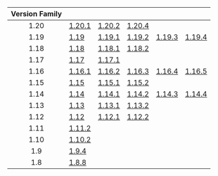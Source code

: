 | Version Family | | | | | |
|:---:|---|---|---|---|---|
| 1.20 | [1.20.1](https://github.com/BaldGang/spigot-build/releases/download/20240428/spigot-1.20.1.jar) | [1.20.2](https://github.com/BaldGang/spigot-build/releases/download/20240428/spigot-1.20.2.jar) | [1.20.4](https://github.com/BaldGang/spigot-build/releases/download/20240428/spigot-1.20.4.jar) | | |
| 1.19 | [1.19](https://github.com/BaldGang/spigot-build/releases/download/20240428/spigot-1.19.jar) | [1.19.1](https://github.com/BaldGang/spigot-build/releases/download/20240428/spigot-1.19.1.jar) | [1.19.2](https://github.com/BaldGang/spigot-build/releases/download/20240428/spigot-1.19.2.jar) | [1.19.3](https://github.com/BaldGang/spigot-build/releases/download/20240428/spigot-1.19.3.jar) | [1.19.4](https://github.com/BaldGang/spigot-build/releases/download/20240428/spigot-1.19.4.jar) |
| 1.18 | [1.18](https://github.com/BaldGang/spigot-build/releases/download/20240428/spigot-1.18.jar) | [1.18.1](https://github.com/BaldGang/spigot-build/releases/download/20240428/spigot-1.18.1.jar) | [1.18.2](https://github.com/BaldGang/spigot-build/releases/download/20240428/spigot-1.18.2.jar) | | |
| 1.17 | [1.17](https://github.com/BaldGang/spigot-build/releases/download/20240428/spigot-1.17.jar) | [1.17.1](https://github.com/BaldGang/spigot-build/releases/download/20240428/spigot-1.17.1.jar) | | | |
| 1.16 | [1.16.1](https://github.com/BaldGang/spigot-build/releases/download/20240428/spigot-1.16.1.jar) | [1.16.2](https://github.com/BaldGang/spigot-build/releases/download/20240428/spigot-1.16.2.jar) | [1.16.3](https://github.com/BaldGang/spigot-build/releases/download/20240428/spigot-1.16.3.jar) | [1.16.4](https://github.com/BaldGang/spigot-build/releases/download/20240428/spigot-1.16.4.jar) | [1.16.5](https://github.com/BaldGang/spigot-build/releases/download/20240428/spigot-1.16.5.jar) |
| 1.15 | [1.15](https://github.com/BaldGang/spigot-build/releases/download/20240428/spigot-1.15.jar) | [1.15.1](https://github.com/BaldGang/spigot-build/releases/download/20240428/spigot-1.15.1.jar) | [1.15.2](https://github.com/BaldGang/spigot-build/releases/download/20240428/spigot-1.15.2.jar) | | |
| 1.14 | [1.14](https://github.com/BaldGang/spigot-build/releases/download/20240428/spigot-1.14.jar) | [1.14.1](https://github.com/BaldGang/spigot-build/releases/download/20240428/spigot-1.14.1.jar) | [1.14.2](https://github.com/BaldGang/spigot-build/releases/download/20240428/spigot-1.14.2.jar) | [1.14.3](https://github.com/BaldGang/spigot-build/releases/download/20240428/spigot-1.14.3.jar) | [1.14.4](https://github.com/BaldGang/spigot-build/releases/download/20240428/spigot-1.14.4.jar) |
| 1.13 | [1.13](https://github.com/BaldGang/spigot-build/releases/download/20240428/spigot-1.13.jar) | [1.13.1](https://github.com/BaldGang/spigot-build/releases/download/20240428/spigot-1.13.1.jar) | [1.13.2](https://github.com/BaldGang/spigot-build/releases/download/20240428/spigot-1.13.2.jar) | | |
| 1.12 | [1.12](https://github.com/BaldGang/spigot-build/releases/download/20240428/spigot-1.12.jar) | [1.12.1](https://github.com/BaldGang/spigot-build/releases/download/20240428/spigot-1.12.1.jar) | [1.12.2](https://github.com/BaldGang/spigot-build/releases/download/20240428/spigot-1.12.2.jar) | | |
| 1.11 | [1.11.2](https://github.com/BaldGang/spigot-build/releases/download/20240428/spigot-1.11.2.jar) | | | | |
| 1.10 | [1.10.2](https://github.com/BaldGang/spigot-build/releases/download/20240428/spigot-1.10.2.jar) | | | | |
| 1.9 | [1.9.4](https://github.com/BaldGang/spigot-build/releases/download/20240428/spigot-1.9.4.jar) | | | | |
| 1.8 | [1.8.8](https://github.com/BaldGang/spigot-build/releases/download/20240428/spigot-1.8.8.jar) | | | | |
